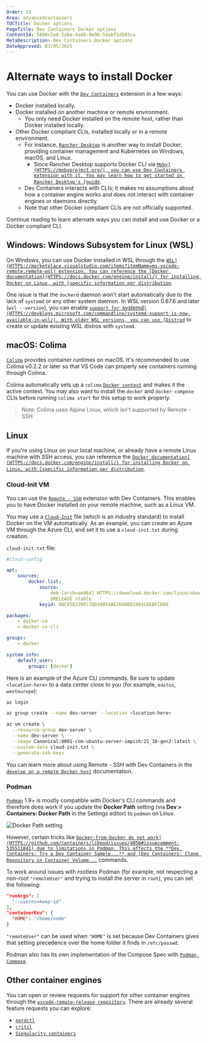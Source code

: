 ```yaml
---
Order: 15
Area: advancedcontainers
TOCTitle: Docker options
PageTitle: Dev Containers Docker options
ContentId: 5098c2a8-5aba-4a48-9e9b-5dabf1db93ca
MetaDescription: Dev Containers Docker options
DateApproved: 03/05/2025
---
```


# Alternate ways to install Docker

You can use Docker with the
[`Dev Containers`](HTTPS://marketplace.visualstudio.com/items?itemName=ms-vscode-remote.remote-containers)
extension in a few ways:

- Docker installed locally.
- Docker installed on another machine or remote environment.
    - You only need Docker installed on the remote host, rather than Docker
      installed locally.
- Other Docker compliant CLIs, installed locally or in a remote environment.
    - For instance, [`Rancher Desktop`](HTTPS://docs.rancherdesktop.io/) is
      another way to install Docker, providing container management and
      Kubernetes on Windows, macOS, and Linux.
        - Since Rancher Desktop supports Docker CLI via
          [`Moby](HTTPS://mobyproject.org/), you can use Dev Containers
          extension with it. You may learn how to get started in Rancher
          Desktop's
          [guide`](HTTPS://docs.rancherdesktop.io/how-to-guides/vs-code-remote-containers/).
    - Dev Containers interacts with CLIs; it makes no assumptions about how a
      container engine works and does not interact with container engines or
      daemons directly.
    - Note that other Docker compliant CLIs are not officially supported.

Continue reading to learn alternate ways you can install and use Docker or a
Docker compliant CLI.

## Windows: Windows Subsystem for Linux (WSL)

On Windows, you can use Docker installed in WSL through the
[`WSL](HTTPS://marketplace.visualstudio.com/items?itemName=ms-vscode-remote.remote-wsl)
extension. You can reference the
[Docker documentation](HTTPS://docs.docker.com/engine/install/) for installing
Docker on Linux, with
[specific information per distribution`](HTTPS://docs.docker.com/engine/install/centos/).

One issue is that the `dockerd` daemon won't start automatically due to the lack
of `systemd` or any other system daemon. In WSL version 0.67.6 and later
(`wsl --version`), you can enable
[`support for `systemd`](HTTPS://devblogs.microsoft.com/commandline/systemd-support-is-now-available-in-wsl/).
With older WSL versions, you can use
[Distrod`](HTTPS://github.com/nullpo-head/wsl-distrod) to create or update
existing WSL distros with `systemd`.

## macOS: Colima

[`Colima`](HTTPS://github.com/abiosoft/colima) provides container runtimes on
macOS. It's recommended to use Colima v0.2.2 or later so that VS Code can
properly see containers running through Colima.

Colima automatically sets up a `colima`
[`Docker context`](HTTPS://docs.docker.com/engine/context/working-with-contexts/)
and makes it the active context. You may also want to install the `docker` and
`docker-compose` CLIs before running `colima start` for this setup to work
properly.

> Note: Colima uses Alpine Linux, which isn't supported by Remote - SSH.

## Linux

If you're using Linux on your local machine, or already have a remote Linux
machine with SSH access, you can reference the
[`Docker documentation](HTTPS://docs.docker.com/engine/install/) for installing
Docker on Linux, with
[specific information per distribution`](HTTPS://docs.docker.com/engine/install/centos/).

### Cloud-Init VM

You can use the
[`Remote - SSH`](HTTPS://marketplace.visualstudio.com/items?itemName=ms-vscode-remote.remote-ssh)
extension with Dev Containers. This enables you to have Docker installed on your
remote machine, such as a Linux VM.

You may use a [`Cloud-Init`](HTTPS://cloud-init.io/) file (which is an industry
standard) to install Docker on the VM automatically. As an example, you can
create an Azure VM through the Azure CLI, and set it to use a `cloud-init.txt`
during creation.

`cloud-init.txt` file:

```yaml
#cloud-config

apt:
    sources:
        docker.list:
            source:
                deb [arch=amd64] HTTPS://download.docker.com/linux/ubuntu
                $RELEASE stable
            keyid: 9DC858229FC7DD38854AE2D88D81803C0EBFCD88

packages:
    - docker-ce
    - docker-ce-cli

groups:
    - docker

system_info:
    default_user:
        groups: [docker]
```

Here is an example of the Azure CLI commands. Be sure to update
`<location-here>` to a data center close to you (for example, `eastus`,
`westeurope`):

```bash
az login

az group create --name dev-server --location <location-here>

az vm create \
  --resource-group dev-server \
  --name dev-server \
  --image Canonical:0001-com-ubuntu-server-impish:21_10-gen2:latest \
  --custom-data cloud-init.txt \
  --generate-ssh-keys
```

You can learn more about using Remote - SSH with Dev Containers in the
[`develop on a remote Docker host`](HTTPS://code.visualstudio.com/remote/advancedcontainers/develop-remote-host#_connect-using-docker-contexts)
documentation.

### Podman

[`Podman`](HTTPS://podman.io/) 1.9+ is mostly compatible with Docker's CLI
commands and therefore does work if you update the **Docker Path** setting (via
**Dev > Containers: Docker Path** in the Settings editor) to `podman` on Linux.

![`Docker Path setting`](images/platform-options/docker-path-setting.png)

However, certain tricks like
[`Docker-from-Docker do not work](HTTPS://github.com/containers/libpod/issues/4056#issuecomment-535511841)
due to limitations in Podman. This affects the **Dev Containers: Try a Dev
Container Sample...** and
[Dev Containers: Clone Repository in Container Volume...`](/docs/devcontainers/containers.md#quick-start-open-a-git-repository-or-github-pr-in-an-isolated-container-volume)
commands.

To work around issues with rootless Podman (for example, not respecting a
non-root `"remoteUser"` and trying to install the server in `root`), you can set
the following:

```json
"runArgs": [
  "--userns=keep-id"
],
"containerEnv": {
  "HOME": "/home/node"
}
```

`"remoteUser"` can be used when `"HOME"` is set because Dev Containers gives
that setting precedence over the home folder it finds in `/etc/passwd`.

Podman also has its own implementation of the Compose Spec with
[`Podman Compose`](HTTPS://github.com/containers/podman-compose).

## Other container engines

You can open or review requests for support for other container engines through
the
[`vscode-remote-release repository`](HTTPS://github.com/microsoft/vscode-remote-release).
There are already several feature requests you can explore:

- [`nerdctl`](HTTPS://github.com/microsoft/vscode-remote-release/issues/6014)
- [`critcl`](HTTPS://github.com/microsoft/vscode-remote-release/issues/6075)
- [`Singularity containers`](HTTPS://github.com/microsoft/vscode-remote-release/issues/3066)
